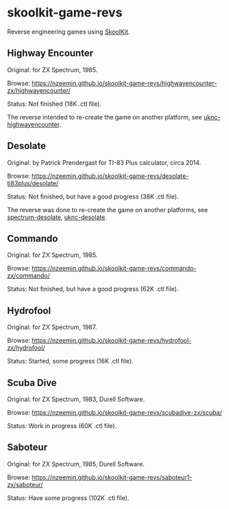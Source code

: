 # skoolkit-game-revs
Reverse engineering games using [SkoolKit](https://github.com/skoolkid/skoolkit).


## Highway Encounter

Original: for ZX Spectrum, 1985.

Browse: https://nzeemin.github.io/skoolkit-game-revs/highwayencounter-zx/highwayencounter/

Status: Not finished (18K .ctl file).

The reverse intended to re-create the game on another platform,
see [uknc-highwayencounter](https://github.com/nzeemin/uknc-highwayencounter).


## Desolate

Original: by Patrick Prendergast for TI-83 Plus calculator, circa 2014.

Browse: https://nzeemin.github.io/skoolkit-game-revs/desolate-ti83plus/desolate/

Status: Not finished, but have a good progress (38K .ctl file).

The reverse was done to re-create the game on another platforms,
see [spectrum-desolate](https://github.com/nzeemin/spectrum-desolate), [uknc-desolate](https://github.com/nzeemin/uknc-desolate).


## Commando

Original: for ZX Spectrum, 1985.

Browse: https://nzeemin.github.io/skoolkit-game-revs/commando-zx/commando/

Status: Not finished, but have a good progress (62K .ctl file).


## Hydrofool

Original: for ZX Spectrum, 1987.

Browse: https://nzeemin.github.io/skoolkit-game-revs/hydrofool-zx/hydrofool/

Status: Started, some progress (16K .ctl file).


## Scuba Dive

Original: for ZX Spectrum, 1983, Durell Software.

Browse: https://nzeemin.github.io/skoolkit-game-revs/scubadive-zx/scuba/

Status: Work in progress (60K .ctl file).


## Saboteur

Original: for ZX Spectrum, 1985, Durell Software.

Browse: https://nzeemin.github.io/skoolkit-game-revs/saboteur1-zx/saboteur/

Status: Have some progress (102K .ctl file).

